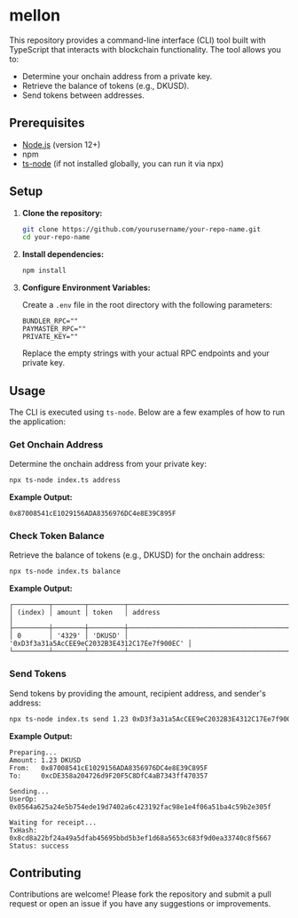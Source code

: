 # mellon

This repository provides a command-line interface (CLI) tool built with TypeScript that interacts with blockchain functionality. The tool allows you to:

- Determine your onchain address from a private key.
- Retrieve the balance of tokens (e.g., DKUSD).
- Send tokens between addresses.

## Prerequisites

- [Node.js](https://nodejs.org/) (version 12+)
- npm
- [ts-node](https://www.npmjs.com/package/ts-node) (if not installed globally, you can run it via npx)

## Setup

1. **Clone the repository:**

   ```bash
   git clone https://github.com/yourusername/your-repo-name.git
   cd your-repo-name
   ```

2. **Install dependencies:**

   ```bash
   npm install
   ```

3. **Configure Environment Variables:**

   Create a `.env` file in the root directory with the following parameters:

   ```dotenv
   BUNDLER_RPC=""
   PAYMASTER_RPC=""
   PRIVATE_KEY=""
   ```

   Replace the empty strings with your actual RPC endpoints and your private key.

## Usage

The CLI is executed using `ts-node`. Below are a few examples of how to run the application:

### Get Onchain Address

Determine the onchain address from your private key:

```bash
npx ts-node index.ts address
```

**Example Output:**

```plaintext
0x87008541cE1029156ADA8356976DC4e8E39C895F
```

### Check Token Balance

Retrieve the balance of tokens (e.g., DKUSD) for the onchain address:

```bash
npx ts-node index.ts balance
```

**Example Output:**

```plaintext
┌─────────┬────────┬─────────┬──────────────────────────────────────────────┐
│ (index) │ amount │ token   │ address                                      │
├─────────┼────────┼─────────┼──────────────────────────────────────────────┤
│ 0       │ '4329' │ 'DKUSD' │ '0xD3f3a31a5AcCEE9eC2032B3E4312C17Ee7f900EC' │
└─────────┴────────┴─────────┴──────────────────────────────────────────────┘
```

### Send Tokens

Send tokens by providing the amount, recipient address, and sender's address:

```bash
npx ts-node index.ts send 1.23 0xD3f3a31a5AcCEE9eC2032B3E4312C17Ee7f900EC 0xcDE358a204726d9F20F5C8DfC4aB7343ff470357
```

**Example Output:**

```plaintext
Preparing...
Amount: 1.23 DKUSD
From:   0x87008541cE1029156ADA8356976DC4e8E39C895F
To:     0xcDE358a204726d9F20F5C8DfC4aB7343ff470357

Sending...
UserOp: 0x0564a625a24e5b754ede19d7402a6c423192fac98e1e4f06a51ba4c59b2e305f

Waiting for receipt...
TxHash: 0x8cd8a22bf24a49a5dfab45695bbd5b3ef1d68a5653c683f9d0ea33740c8f5667
Status: success
```

## Contributing

Contributions are welcome! Please fork the repository and submit a pull request or open an issue if you have any suggestions or improvements.
